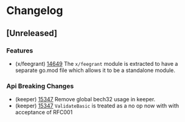 <!--
Guiding Principles:
Changelogs are for humans, not machines.
There should be an entry for every single version.
The same types of changes should be grouped.
Versions and sections should be linkable.
The latest version comes first.
The release date of each version is displayed.
Mention whether you follow Semantic Versioning.
Usage:
Change log entries are to be added to the Unreleased section under the
appropriate stanza (see below). Each entry should ideally include a tag and
the Github issue reference in the following format:
* (<tag>) [#<issue-number>] Changelog message.
Types of changes (Stanzas):
"Features" for new features.
"Improvements" for changes in existing functionality.
"Deprecated" for soon-to-be removed features.
"Bug Fixes" for any bug fixes.
"API Breaking" for breaking exported APIs used by developers building on SDK.
Ref: https://keepachangelog.com/en/1.0.0/
-->

# Changelog

## [Unreleased]

### Features

* (x/feegrant) [14649](https://github.com/cosmos/cosmos-sdk/pull/14649) The `x/feegrant` module is extracted to have a separate go.mod file which allows it to be a standalone module. 

### Api Breaking Changes

* (keeper) [15347](https://github.com/cosmos/cosmos-sdk/pull/15347) Remove global bech32 usage in keeper. 
* (keeper) [15347](https://github.com/cosmos/cosmos-sdk/pull/15347) `ValidateBasic` is treated as a no op now with with acceptance of RFC001
